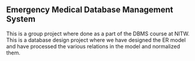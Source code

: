 ## Emergency Medical Database Management System
This is a group project where done as a part of the DBMS course at NITW. This is a database design project where we have designed the ER model and have processed the various relations in the model and normalized them.
